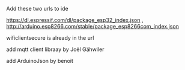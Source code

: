 Add these two urls to ide

https://dl.espressif.com/dl/package_esp32_index.json , http://arduino.esp8266.com/stable/package_esp8266com_index.json 

wificlientsecure is already in the url

add mqtt client libraay by Joël Gähwiler

add ArduinoJson by benoit
